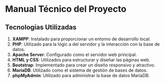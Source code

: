 # Manual Técnico del Proyecto

## Tecnologías Utilizadas

1. **XAMPP**: Instalado para proporcionar un entorno de desarrollo local.
2. **PHP**: Utilizado para la lógic a del servidor y la interacción con la base de datos.
3. **Apache Server**: Configurado como el servidor web principal.
4. **HTML y CSS**: Utilizados para estructurar y diseñar las páginas web.
5. **Bootstrap**: Implementado para crear un diseño responsivo y atractivo.
6. **MariaDB**: Utilizado como el sistema de gestión de bases de datos.
7. **phpMyAdmin**: Utilizado para administrar la base de datos MariaDB.
